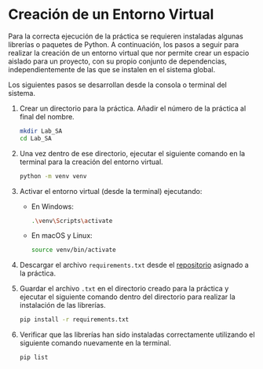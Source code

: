 # Creación de un Entorno Virtual

Para la correcta ejecución de la práctica se requieren instaladas algunas librerías o paquetes de Python. A continuación, los pasos a seguir para realizar la creación de un entorno virtual que nor permite crear un espacio aislado para un proyecto, con su propio conjunto de dependencias, independientemente de las que se instalen en el sistema global. 

Los siguientes pasos se desarrollan desde la consola o terminal del sistema. 

1. Crear un directorio para la práctica. Añadir el número de la práctica al final del nombre.

    ```bash
    mkdir Lab_SA
    cd Lab_SA
    ```

2. Una vez dentro de ese directorio, ejecutar el siguiente comando en la terminal para la creación del entorno virtual.

    ```bash
    python -m venv venv
    ```

3. Activar el entorno virtual (desde la terminal) ejecutando:

    - En Windows:

        ```bash
        .\venv\Scripts\activate
        ```

    - En macOS y Linux:

        ```bash
        source venv/bin/activate
        ```

4. Descargar el archivo `requirements.txt` desde el [repositorio](https://github.com/Javiec369/SA_practice-1/tree/main/Lab1_2024-2) asignado a la práctica.

5. Guardar el archivo `.txt` en el directorio creado para la práctica y ejecutar el siguiente comando dentro del directorio para realizar la instalación de las librerías.

    ```bash
    pip install -r requirements.txt
    ```

6. Verificar que las librerías han sido instaladas correctamente utilizando el siguiente comando nuevamente en la terminal.

    ```bash
    pip list
    ```
    
